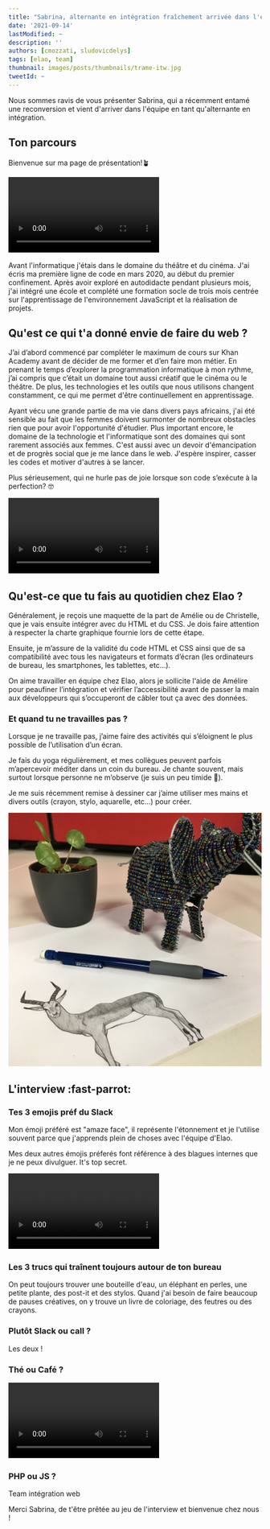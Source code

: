 ```yaml
---
title: "Sabrina, alternante en intégration fraîchement arrivée dans l'équipe ✨"
date: '2021-09-14'
lastModified: ~
description: ''
authors: [cmozzati, sludovicdelys]
tags: [elao, team]
thumbnail: images/posts/thumbnails/trame-itw.jpg
tweetId: ~
---
```


Nous sommes ravis de vous présenter Sabrina, qui a récemment entamé une reconversion et vient d'arriver dans l'équipe en tant qu'alternante en intégration.

## Ton parcours

Bienvenue sur ma page de présentation!🪴

<video src="https://media.giphy.com/media/yyVph7ANKftIs/giphy.mp4?cid=ecf05e47jbcbrar37xaidtdgp1w0pro1qg2ry7az1t37oksp&rid=giphy.mp4&ct=g" autoplay loop></video>

Avant l'informatique j'étais dans le domaine du théâtre et du cinéma. J'ai écris ma première ligne de code en mars 2020, au début du premier confinement.
Après avoir exploré en autodidacte pendant plusieurs mois, j'ai intégré une école et complété une formation socle de trois mois centrée sur l'apprentissage de l'environnement JavaScript et la réalisation de projets.

## Qu'est ce qui t'a donné envie de faire du web ?

J’ai d’abord commencé par compléter le maximum de cours sur Khan Academy avant de décider de me former et d’en faire mon métier. En prenant le temps d’explorer la programmation informatique à mon rythme, j’ai compris que c’était un domaine tout aussi créatif que le cinéma ou le théâtre. De plus, les technologies et les outils que nous utilisons changent constamment, ce qui me permet d'être continuellement en apprentissage.

Ayant vécu une grande partie de ma vie dans divers pays africains, j'ai été sensible au fait que les femmes doivent surmonter de nombreux obstacles rien que pour avoir l'opportunité d'étudier. Plus important encore, le domaine de la technologie et l'informatique sont des domaines qui sont rarement associés aux femmes. C'est aussi avec un devoir d'émancipation et de progrès social que je me lance dans le web. J'espère inspirer, casser les codes et motiver d'autres à se lancer.

Plus sérieusement, qui ne hurle pas de joie lorsque son code s’exécute à la perfection? 🤓

<video src="https://media.giphy.com/media/55zYS1qxfTXFe/giphy.mp4?cid=ecf05e47lmw7xgbjs2pislcy4b0k5rh5mf4gx94lgzvrxc0p&rid=giphy.mp4&ct=g" autoplay loop></video>

## Qu'est-ce que tu fais au quotidien chez Elao ?

Généralement, je reçois une maquette de la part de Amélie ou de Christelle, que je vais ensuite intégrer avec du HTML et du CSS.
Je dois faire attention à respecter la charte graphique fournie lors de cette étape.

Ensuite, je m’assure de la validité du code HTML et CSS ainsi que de sa compatibilité avec tous les navigateurs et formats d’écran (les ordinateurs de bureau, les smartphones, les tablettes, etc…).

On aime travailler en équipe chez Elao, alors je sollicite l'aide de Amélire pour peaufiner l’intégration et vérifier l’accessibilité avant de passer la main aux développeurs qui s’occuperont de câbler tout ça avec des données.

### Et quand tu ne travailles pas ?

Lorsque je ne travaille pas, j’aime faire des activités qui s’éloignent le plus possible de l’utilisation d’un écran.

Je fais du yoga régulièrement, et mes collègues peuvent parfois m’apercevoir méditer dans un coin du bureau. Je chante souvent, mais surtout lorsque personne ne m’observe (je suis un peu timide 🙈).

Je me suis récemment remise à dessiner car j’aime utiliser mes mains et divers outils (crayon, stylo, aquarelle, etc...) pour créer.

![](images/posts/2021/interview/sab-ludo-dessin.jpg)

## L'interview :fast-parrot:

### Tes 3 emojis préf du Slack

Mon émoji préféré est "amaze face", il représente l'étonnement et je l'utilise souvent parce que j'apprends plein de choses avec l'équipe d'Elao.

Mes deux autres émojis préferés font référence à des blagues internes que je ne peux divulguer. It's top secret.

<video src="https://media.giphy.com/media/NdKVEei95yvIY/giphy.mp4?cid=ecf05e47p9x7qmntm1wr78h6jl7rea8gbss2tkt2h0jkqvvj&rid=giphy.mp4&ct=g" autoplay loop></video>

### Les 3 trucs qui traînent toujours autour de ton bureau

On peut toujours trouver une bouteille d'eau, un éléphant en perles, une petite plante, des post-it et des stylos.
Quand j'ai besoin de faire beaucoup de pauses créatives, on y trouve un livre de coloriage, des feutres ou des crayons.

### Plutôt Slack ou call ?

Les deux !

### Thé ou Café ?

<video src="https://media.giphy.com/media/S6TqDjp87DgYeFKZLc/giphy.mp4?cid=ecf05e47oct3jpb0ghwqnbk7rqntrq1d0t7l5tdxatuwsysd&rid=giphy.mp4&ct=g" autoplay loop></video>

### PHP ou JS ?

Team intégration web

Merci Sabrina, de t'être prêtée au jeu de l'interview et bienvenue chez nous !
